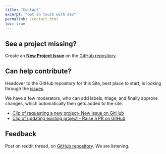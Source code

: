 ```yaml
---
title: "Contact"
excerpt: "Get in touch with dev"
permalink: /contact.html
toc: true
---
```



## See a project missing?
Create an [**New Project Issue**](https://github.com/karx/ethopedia/issues/new/choose) on the [GitHub repository](https://github.com/karx/ethopedia).


## Can help contribute?
Headover to the GitHub repository for this Site, best place to start, is looking through the [issues](https://github.com/karx/ethopedia/issues).

We have a few moderators, who can add labels, triage, and finally approve changes, which automatically then gets added to the site.
* [Clip of requesting a new project- New issue on GitHub](https://clips.twitch.tv/FancyLongRadicchioPanicBasket)
* [Clip of updating existing project - Raise a PR on GitHub](https://clips.twitch.tv/AssiduousHeartlessManateeBudBlast)

## Feedback
Post on reddit thread, on [GitHub repository](https://github.com/karx/ethopedia). We are listening.
